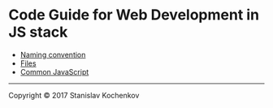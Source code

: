 # Code Guide for Web Development in JS stack

* [Naming convention](https://github.com/UserBug/codeGuide/blob/master/docs/namingConvention.md)
* [Files](https://github.com/UserBug/codeGuide/blob/master/docs/files.md)
* [Common JavaScript](https://github.com/UserBug/codeGuide/blob/master/docs/commonJavaScript.md)

---
Copyright © 2017 Stanislav Kochenkov 



